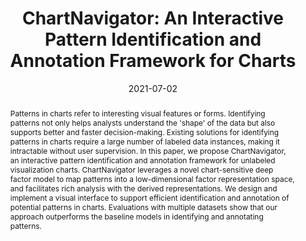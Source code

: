 ---
# Documentation: https://sourcethemes.com/academic/docs/managing-content/

title: "ChartNavigator: An Interactive Pattern Identification and Annotation Framework for Charts"
authors: [Tianye Zhang, Haozhe Feng,Wei Chen, Zexian Chen, Wenting Zheng, Xiaonan Luo, Wenqi Huang, Anthony Tung]
date: 2021-07-02
doi: ""

# Publication type.
# Legend: 0 = Uncategorized; 1 = Conference paper; 2 = Journal article;
# 3 = Preprint / Working Paper; 4 = Report; 5 = Book; 6 = Book section;
# 7 = Thesis; 8 = Patent
publication_types: ["2"]

# Publication name and optional abbreviated publication name.
publication: "IEEE Transactions on Knowledge and Data Engineering"
publication_short: "IEEE TKDE"

abstract: "Patterns in charts refer to interesting visual features or forms. Identifying patterns not only helps analysts understand the 'shape' of the data but also supports better and faster decision-making. Existing solutions for identifying patterns in charts require a large number of labeled data instances, making it intractable without user supervision. In this paper, we propose ChartNavigator, an interactive pattern identification and annotation framework for unlabeled visualization charts. ChartNavigator leverages a novel chart-sensitive deep factor model to map patterns into a low-dimensional factor representation space, and facilitates rich analysis with the derived representations. We design and implement a visual interface to support efficient identification and annotation of potential patterns in charts. Evaluations with multiple datasets show that our approach outperforms the baseline models in identifying and annotating patterns."

# Summary. An optional shortened abstract.
summary: ""

tags:
  [
    "pattern identification",
    "variational autoencoder",
    "chart recognition",
  ]
categories: []
featured: false

# Custom links (optional).
#   Uncomment and edit lines below to show custom links.
# links:
# - name: Follow
#   url: https://twitter.com
#   icon_pack: fab
#   icon: twitter

url_pdf:
  - ./ChartSeer.pdf
url_code:
url_dataset:
url_poster:
url_project:
url_slides:
url_source:
url_video:
  - ./ChartSeer.mp4
url_supp:
  - ./Appendice.pdf

# Featured image
# To use, add an image named `featured.jpg/png` to your page's folder.
# Focal points: Smart, Center, TopLeft, Top, TopRight, Left, Right, BottomLeft, Bottom, BottomRight.
image:
  caption: "featured"
  focal_point: "Center"
  preview_only: false

# Associated Projects (optional).
#   Associate this publication with one or more of your projects.
#   Simply enter your project's folder or file name without extension.
#   E.g. `internal-project` references `content/project/internal-project/index.md`.
#   Otherwise, set `projects: []`.
projects: []

# Slides (optional).
#   Associate this publication with Markdown slides.
#   Simply enter your slide deck's filename without extension.
#   E.g. `slides: "example"` references `content/slides/example/index.md`.
#   Otherwise, set `slides: ""`.
slides: ""
---